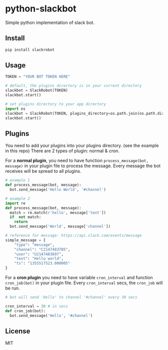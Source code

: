# python-slackbot
Simple python implementation of slack bot.

## Install
```Python
pip install slackrobot
```

## Usage
```Python
TOKEN = "YOUR BOT TOKEN HERE"

# default, the plugins directory is in your current directory
slackbot = SlackRobot(TOKEN)
slackbot.start()

# set plugins directory to your app directory
import os
slackbot = SlackRobot(TOKEN, plugins_directory=os.path.join(os.path.dirname(__file__), 'plugins'))
slackbot.start()
```

## Plugins
You need to add your plugins into your plugins directory. (see the example in this repo)
There are 2 types of plugin: normal & cron.

For a **normal plugin**, you need to have function `process_message(bot, message)` in your plugin file to process the message. Every message the bot receives will be spread to all plugins. 
```Python
# example 1
def process_message(bot, message):
  bot.send_message('Hello World', '#channel')
```

```Python
# example 2
import re 
def process_message(bot, message):
  match = re.match(r'hello', message['text'])
  if  not match:
    return
  bot.send_message('World', message['channel'])
```

```Python
# reference for message: https://api.slack.com/events/message
simple_message = {
    "type": "message",
    "channel": "C2147483705",
    "user": "U2147483697",
    "text": "Hello world",
    "ts": "1355517523.000005"
}
```

For a **cron plugin** you need to have variable `cron_interval` and function `cron_job(bot)` in your plugin file. Every `cron_interval` secs, the `cron_job` will be run.
```Python
# bot will send 'Hello' to channel '#channel' every 30 secs

cron_interval = 30 # in secs
def cron_job(bot):
  bot.send_message('Hello', '#channel')
```

## License
MIT
